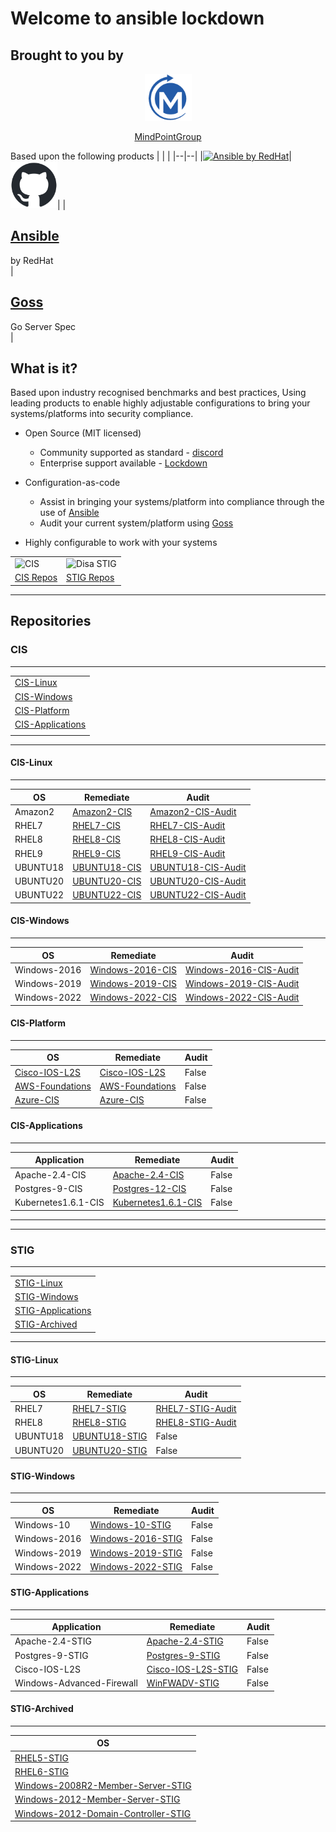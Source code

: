# Welcome to ansible lockdown

## Brought to you by

<center>
<img src="images/mindpoint_logo.png" width="75" height="75" alt="MindPointGroup"/>

[MindPointGroup]

</center>

Based upon the following products
| | |
|--|--|
|[<img src="https://ansible.com/hubfs/Images/Red-Hat-Ansible_OG_1200x630.png" width="100" height="100" alt="Ansible by RedHat" />](https://www.ansible.com)|[<img src="images/github-mark.png" width="75" height="75" alt="Github hosted goss" />](http://goss.rocks)|
|<h2>[Ansible]</h2>by RedHat <br>|<h2>[Goss]</h2>Go Server Spec<br>|

## What is it?

Based upon industry recognised benchmarks and best practices, Using leading products to enable highly adjustable configurations to bring your systems/platforms into security compliance.

- Open Source (MIT licensed)
  - Community supported as standard - [discord]
  - Enterprise support available - [Lockdown]
- Configuration-as-code
  - Assist in bringing your systems/platform into compliance through the use of [Ansible]
  - Audit your current system/platform using [Goss]

- Highly configurable to work with your systems

|||
|--|--|
|<img src="https://www.cisecurity.org/-/media/project/cisecurity/cisecurity/data/media/img/cis-logo.png?h=86&iar=0&w=300&rev=cab111cd442d438e9a25aad90b81bcfe&hash=864E27F8A942D9677949C871231E0E2F" alt="CIS" />|<img src="https://www.eiutah.com/wp-content/uploads/2015/10/DISA-1024x1024.png" width="100" height="100" alt="Disa STIG" />|
|[CIS Repos](#cis)|[STIG Repos](#stig)|
---

## Repositories

### CIS

---

||
|---|
|[CIS-Linux](#cis-linux)|
|[CIS-Windows](#cis-windows)|
|[CIS-Platform](#cis-platform)|
|[CIS-Applications](#cis-applications)|
||

---

#### CIS-Linux

---

|OS|Remediate|Audit|
|--|--|--|
|Amazon2|[Amazon2-CIS]|[Amazon2-CIS-Audit]|
|RHEL7|[RHEL7-CIS]|[RHEL7-CIS-Audit]|
|RHEL8|[RHEL8-CIS]|[RHEL8-CIS-Audit]|
|RHEL9|[RHEL9-CIS]|[RHEL9-CIS-Audit]|
|UBUNTU18|[UBUNTU18-CIS]|[UBUNTU18-CIS-Audit]|
|UBUNTU20|[UBUNTU20-CIS]|[UBUNTU20-CIS-Audit]|
|UBUNTU22|[UBUNTU22-CIS]|[UBUNTU22-CIS-Audit]|

#### CIS-Windows

---

|OS|Remediate|Audit|
|--|--|--|
|Windows-2016|[Windows-2016-CIS]|[Windows-2016-CIS-Audit]|
|Windows-2019|[Windows-2019-CIS]|[Windows-2019-CIS-Audit]|
|Windows-2022|[Windows-2022-CIS]|[Windows-2022-CIS-Audit]|

#### CIS-Platform

---

|OS|Remediate|Audit|
|--|--|--|
|[Cisco-IOS-L2S]|[Cisco-IOS-L2S]|False|
|[AWS-Foundations]|[AWS-Foundations]|False|
|[Azure-CIS]|[Azure-CIS]|False|

#### CIS-Applications

---

|Application|Remediate|Audit|
|--|--|--|
|Apache-2.4-CIS|[Apache-2.4-CIS]|False|
|Postgres-9-CIS|[Postgres-12-CIS]|False|
|Kubernetes1.6.1-CIS|[Kubernetes1.6.1-CIS]|False|

---
---

### STIG

---

||
|---|
|[STIG-Linux](#stig-linux)|
|[STIG-Windows](#stig-windows)|
|[STIG-Applications](#stig-applications)|[STIG](#stig-application)|
|[STIG-Archived](#stig-archived)|

---

#### STIG-Linux

---

|OS|Remediate|Audit|
|--|--|--|
|RHEL7|[RHEL7-STIG]|[RHEL7-STIG-Audit]|
|RHEL8|[RHEL8-STIG]|[RHEL8-STIG-Audit]|
|UBUNTU18|[UBUNTU18-STIG]|False|
|UBUNTU20|[UBUNTU20-STIG]|False|

#### STIG-Windows

---

|OS|Remediate|Audit|
|--|--|--|
|Windows-10|[Windows-10-STIG]|False|
|Windows-2016|[Windows-2016-STIG]|False|
|Windows-2019|[Windows-2019-STIG]|False|
|Windows-2022|[Windows-2022-STIG]|False|

#### STIG-Applications

---

|Application|Remediate|Audit|
|--|--|--|
|Apache-2.4-STIG|[Apache-2.4-STIG]|False|
|Postgres-9-STIG|[Postgres-9-STIG]|False|
|Cisco-IOS-L2S|[Cisco-IOS-L2S-STIG]|False|
|Windows-Advanced-Firewall|[WinFWADV-STIG]|False|

#### STIG-Archived

---

|OS|
|--|
|[RHEL5-STIG]|
|[RHEL6-STIG]|
|[Windows-2008R2-Member-Server-STIG]|
|[Windows-2012-Member-Server-STIG]|
|[Windows-2012-Domain-Controller-STIG]|

<!---
Following entries used for consistent links across the document
--->
[ansible]: https://www.ansible.com
[CIS - Centre for Internet Security]: https://www.cisecurity.org
[DISA STIG]: https://public.cyber.mil/stigs
[GOSS]: https://goss.rocks
[MindPointGroup]: https://mindpointgroup.com
[Discord]: https://discord.io/ansible-lockdown
[Lockdown]: https://lockdownenterprise.com

<!---
CIS Repo links
--->

[Amazon2-CIS]: https://github.com/ansible-lockdown/AMAZON2-CIS
[Amazon2-CIS-Audit]: https://github.com/ansible-lockdown/AMAZON2-CIS-Audit
[RHEL7-CIS]: https://github.com/ansible-lockdown/RHEL7-CIS
[RHEL7-CIS-Audit]: https://github.com/ansible-lockdown/RHEL7-CIS-Audit
[RHEL8-CIS]: https://github.com/ansible-lockdown/RHEL8-CIS
[RHEL8-CIS-Audit]: https://github.com/ansible-lockdown/RHEL8-CIS-Audit
[RHEL9-CIS]: https://github.com/ansible-lockdown/RHEL9-CIS
[RHEL9-CIS-Audit]: https://github.com/ansible-lockdown/RHEL9-CIS-Audit
[UBUNTU18-CIS]: https://github.com/ansible-lockdown/UBUNTU18-CIS
[UBUNTU18-CIS-Audit]: https://github.com/ansible-lockdown/UBUNTU18-CIS-Audit
[UBUNTU20-CIS]: https://github.com/ansible-lockdown/UBUNTU20-CIS
[UBUNTU20-CIS-Audit]: https://github.com/ansible-lockdown/UBUNTU20-CIS-Audit
[UBUNTU22-CIS]: https://github.com/ansible-lockdown/UBUNTU20-CIS
[UBUNTU22-CIS-Audit]: https://github.com/ansible-lockdown/UBUNTU20-CIS-Audit

[Windows-2016-CIS]: https://github.com/ansible-lockdown/Windows-2016-CIS
[Windows-2016-CIS-Audit]: https://github.com/ansible-lockdown/Windows-2016-CIS-Audit
[Windows-2019-CIS]: https://github.com/ansible-lockdown/Windows-2019-CIS
[Windows-2019-CIS-Audit]: https://github.com/ansible-lockdown/Windows-2019-CIS-Audit
[Windows-2022-CIS]: https://github.com/ansible-lockdown/Windows-2022-CIS
[Windows-2022-CIS-Audit]: https://github.com/ansible-lockdown/Windows-2022-CIS-Audit

[Cisco-IOS-L2S]: https://github.com/ansible-lockdown/CISCO-IOS-L2S-STIG
[AWS-Foundations]: https://github.com/ansible-lockdown/AWS-FOUNDATIONS-CIS
[Azure-CIS]: https://github.com/ansible-lockdown/AZURE-CIS

[Apache-2.4-CIS]: https://github.com/ansible-lockdown/APACHE-2.4-CIS
[Postgres-12-CIS]: https://github.com/ansible-lockdown/POSTGRES-12-CIS
[Kubernetes1.6.1-CIS]: https://github.com/ansible-lockdown/Kubernetes1.6.1-CIS

<!---
STIG Repo links
--->

[RHEL7-STIG]: https://github.com/ansible-lockdown/RHEL7-STIG
[RHEL7-STIG-Audit]: https://github.com/ansible-lockdown/RHEL7-STIG-Audit
[RHEL8-STIG]: https://github.com/ansible-lockdown/RHEL8-STIG
[RHEL8-STIG-Audit]: https://github.com/ansible-lockdown/RHEL8-STIG-Audit
[UBUNTU18-STIG]: https://github.com/ansible-lockdown/UBUNTU18-STIG
[UBUNTU18-STIG-Audit]: https://github.com/ansible-lockdown/UBUNTU18-STIG-Audit
[UBUNTU20-STIG]: https://github.com/ansible-lockdown/UBUNTU18-STIG

[Windows-10-STIG]: https://github.com/ansible-lockdown/Windows-10-STIG
[Windows-2016-STIG]: https://github.com/ansible-lockdown/Windows-2016-STIG
[Windows-2019-STIG]: https://github.com/ansible-lockdown/Windows-2019-STIG
[Windows-2022-STIG]: https://github.com/ansible-lockdown/Windows-2022-STIG

[Apache-2.4-STIG]: https://github.com/ansible-lockdown/APACHE-2.4-STIG
[Postgres-9-STIG]: https://github.com/ansible-lockdown/POSTGRES-9-STIG
[Cisco-IOS-L2S-STIG]: https://github.com/ansible-lockdown/CISCO-IOS-L2S-STIG
[WinFWADV-STIG]: https://github.com/ansible-lockdown/WinFWADV-STIG

[RHEL5-STIG]: https://github.com/ansible-lockdown/RHEL5-STIG
[RHEL6-STIG]: https://github.com/ansible-lockdown/RHEL6-STIG
[Windows-2008R2-Member-Server-STIG]: https://github.com/ansible-lockdown/Windows-2008R2-Member-Server-STIG
[Windows-2012-Member-Server-STIG]: https://github.com/ansible-lockdown/Windows-2012-Member-Server-STIG
[Windows-2012-Domain-Controller-STIG]: https://github.com/ansible-lockdown/Windows-2012-Domain-Controller-STIG
